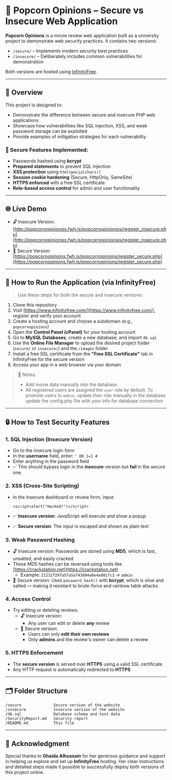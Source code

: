 # 🍿 Popcorn Opinions – Secure vs Insecure Web Application

**Popcorn Opinions** is a movie review web application built as a university project to demonstrate web security practices. It contains two versions:

- `/secure/` – Implements modern security best practices
- `/insecure/` – Deliberately includes common vulnerabilities for demonstration

Both versions are hosted using [InfinityFree](https://www.infinityfree.com/).

---

## 📖 Overview

This project is designed to:

- Demonstrate the difference between secure and insecure PHP web applications
- Showcase how vulnerabilities like SQL injection, XSS, and weak password storage can be exploited
- Provide examples of mitigation strategies for each vulnerability

### 🔐 Secure Features Implemented:

- Passwords hashed using **bcrypt**
- **Prepared statements** to prevent SQL injection
- **XSS protection** using `htmlspecialchars()`
- **Session cookie hardening** (Secure, HttpOnly, SameSite)
- **HTTPS enforced** with a free SSL certificate
- **Role-based access control** for admin and user functionality

---

## 🌐 Live Demo

- 🔓 Insecure Version: [http://popcornopinionsis.fwh.is/popcornopinionsis/register_insecure.php](http://popcornopinionsis.fwh.is/popcornopinionsis/register_insecure.php)
- 🔐 Secure Version: [https://popcornopinions.fwh.is/popcornopinions/register_secure.php](https://popcornopinions.fwh.is/popcornopinions/register_secure.php)

---

## 🚀 How to Run the Application (via InfinityFree)

> Use these steps for both the secure and insecure versions:

1. Clone this repository
2. Visit [https://www.infinityfree.com/](https://www.infinityfree.com/), register and verify your account
3. Create a hosting account and choose a subdomain (e.g., `popcornopinions`)
4. Open the **Control Panel (cPanel)** for your hosting account
5. Go to **MySQL Databases**, create a new database, and import `db.sql`
6. Use the **Online File Manager** to upload the desired project folder (`secure/` or `insecure/`) and the `/images` folder
7. Install a free SSL certificate from the **"Free SSL Certificate"** tab in InfinityFree for the secure version
8. Access your app in a web browser via your domain

> 🔖 Notes:
> - Add movie data manually into the database
> - All registered users are assigned the `user` role by default. To promote users to `admin`, update their role manually in the database
> update the config.php file with your info for database connection

---

## 🔒 How to Test Security Features

### 1. SQL Injection (Insecure Version)
- Go to the insecure login form
- In the **username** field, enter: `' OR 1=1 #`
- Enter anything in the password field
- ✅ This should bypass login in the **insecure** version but **fail** in the secure one

### 2. XSS (Cross-Site Scripting)
- In the insecure dashboard or review form, input:

  `<script>alert("Hacked!")</script>`

- ✅ **Insecure version**: JavaScript will execute and show a popup
- ✅ **Secure version**: The input is escaped and shown as plain text

### 3. Weak Password Hashing
- 🔓 Insecure version: Passwords are stored using **MD5**, which is fast, unsalted, and easily cracked
- These MD5 hashes can be reversed using tools like [https://crackstation.net](https://crackstation.net)
  - Example: `21232f297a57a5a743894a0e4a801fc3` → `admin`
- 🔐 Secure version: Uses `password_hash()` with **bcrypt**, which is slow and salted — making it resistant to brute-force and rainbow table attacks

### 4. Access Control
- Try editing or deleting reviews:
  - 🔓 Insecure version:
    - Any user can edit or delete **any** review
  - 🔐 Secure version:
    - Users can only **edit their own reviews**
    - Only **admins** and the review's owner can delete a review

### 5. HTTPS Enforcement
- The **secure version** is served over **HTTPS** using a valid SSL certificate
- Any HTTP request is automatically redirected to **HTTPS**

---

## 🗂 Folder Structure

```
/secure              Secure version of the website
/insecure            Insecure version of the website
/db.sql              Database schema and test data
/SecurityReport.md   Security report
/README.md           This file
```

---

## 🙏 Acknowledgment

Special thanks to **Ghaida Alhussain** for her generous guidance and support in helping us explore and set up **InfinityFree** hosting. Her clear instructions and detailed steps made it possible to successfully deploy both versions of this project online.
